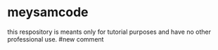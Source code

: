 # meysamcode
this respository is meants only for tutorial purposes and have no other professional use.
#new comment
